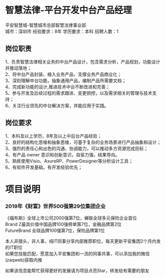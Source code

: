# 智慧法律-平台开发中台产品经理
平安智慧城-智慧城市总部智慧法律事业部  
城市：深圳市 经验要求：8年 学历要求：本科  招聘人数：1

## 岗位职责
1、负责智慧法律相关业务的中台产品设计，包含需求分析，产品规划，功能设计并推动落地；   
2、将中台产品封装、植入业务产品，支撑业务产品商业化；   
3、深刻理解中台功能，抽象通用产品，编制产品所需要文档；   
4、完成新功能的设计,推进技术中台不断改进和完善；   
5、参与开发及后续过程的需求跟进、变更把控，以及需求相关的管理与技术支持；   
6、关注行业领先的中台解决方案，并能应用于实践。

## 岗位要求
1、本科及以上学历，8年及以上中后台产品经验；   
2、良好的结构化思维和抽象思维，可基于复杂的业务场景进行产品抽象和设计；   
3、强烈的责任心和出色的沟通、协调能力，可以推动多方资源完成目标；   
4、有产品 owner 意识和创新意识，自驱力强，结果导向。   
5、熟练使用Visio、AxureRP、PowerDesigner等分析设计工具；   
6、有软件开发基础，有开发经验优先；

# 项目说明

### 2019年《财富》世界500强第29位集团企业
《福布斯》全球上市公司2000强第7位，蝉联全球多元保险企业首位  
Brand Z最具价值中国品牌100强榜单第7位，金融品牌第2位  
FutureBrand 全球品牌100强第7位，保险品牌第1位

本人非猎头，非人事，纯IT同事分享内部推荐职位，每天更新平安集团2个月内发的IT职位  
如果您技能匹配，愿意加入平安集团和一流的同事共事，可以添加我的微信(zaqweb)获取内推 

如果该信息能帮忙获得更好的发展请为项目点亮Star，转发给有需要的朋友




